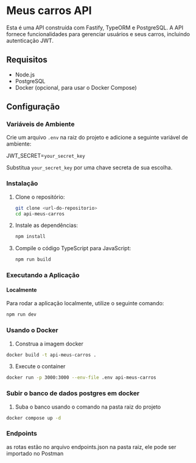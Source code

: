 # Meus carros API

Esta é uma API construída com Fastify, TypeORM e PostgreSQL. A API fornece funcionalidades para gerenciar usuários e seus carros, incluindo autenticação JWT.

## Requisitos

- Node.js
- PostgreSQL
- Docker (opcional, para usar o Docker Compose)

## Configuração

### Variáveis de Ambiente

Crie um arquivo `.env` na raiz do projeto e adicione a seguinte variável de ambiente:

JWT_SECRET=`your_secret_key`

Substitua `your_secret_key` por uma chave secreta de sua escolha.

### Instalação

1. Clone o repositório:

   ```sh
   git clone <url-do-repositorio>
   cd api-meus-carros
   ```

2. Instale as dependências:

   ```sh
   npm install
   ```

3. Compile o código TypeScript para JavaScript:
   ```sh
   npm run build
   ```

### Executando a Aplicação

#### Localmente

Para rodar a aplicação localmente, utilize o seguinte comando:

```sh
npm run dev
```

### Usando o Docker

1. Construa a imagem docker

```sh
docker build -t api-meus-carros .
```

3. Execute o container

```sh
docker run -p 3000:3000 --env-file .env api-meus-carros
```

### Subir o banco de dados postgres em docker

1. Suba o banco usando o comando na pasta raiz do projeto

```sh
docker compose up -d
```

### Endpoints

as rotas estão no arquivo endpoints.json na pasta raiz, ele pode ser importado no Postman
